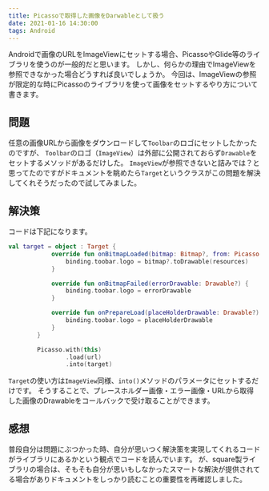 ```yaml
---
title: Picassoで取得した画像をDarwableとして扱う
date: 2021-01-16 14:30:00
tags: Android
---
```


Androidで画像のURLをImageViewにセットする場合、PicassoやGlide等のライブラリを使うのが一般的だと思います。
しかし、何らかの理由でImageViewを参照できなかった場合どうすれば良いでしょうか。
今回は、ImageViewの参照が限定的な時にPicassoのライブラリを使って画像をセットするやり方について書きます。

## 問題
任意の画像URLから画像をダウンロードして`Toolbar`のロゴにセットしたかったのですが、
`Toolbar`のロゴ（`ImageView`）は外部に公開されておらず`Drawable`をセットするメソッドがあるだけした。
`ImageView`が参照できないと詰みでは？と思ってたのですがドキュメントを眺めたら`Target`というクラスがこの問題を解決してくれそうだったので試してみました。

## 解決策
コードは下記になります。

```kotlin
val target = object : Target {
            override fun onBitmapLoaded(bitmap: Bitmap?, from: Picasso.LoadedFrom?) {
                binding.toobar.logo = bitmap?.toDrawable(resources)
            }

            override fun onBitmapFailed(errorDrawable: Drawable?) {
                binding.toobar.logo = errorDrawable
            }

            override fun onPrepareLoad(placeHolderDrawable: Drawable?) {
                binding.toobar.logo = placeHolderDrawable
            }
        }

        Picasso.with(this)
                .load(url)
                .into(target)
```

`Target`の使い方は`ImageView`同様、`into()`メソッドのパラメータにセットするだけです。
そうすることで、プレースホルダー画像・エラー画像・URLから取得した画像のDrawableをコールバックで受け取ることができます。

## 感想
普段自分は問題にぶつかった時、自分が思いつく解決策を実現してくれるコードがライブラリにあるかという観点でコードを読んでいます。
が、square製ライブラリの場合は、そもそも自分が思いもしなかったスマートな解決が提供されてる場合がありドキュメントをしっかり読むことの重要性を再確認しました。
